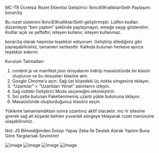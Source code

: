 
MC-TR Ücretsiz Rozet Eklentisi
Geliştirici: İkinciElKralliklariSeth
Paylaşım: boran3q

Bu rozet sistemini İkinciElKralliklariSeth geliştirmiştir. Lütfen kodları düzenleyip “ben yaptım” şeklinde paylaşmayın, emeğe saygı gösterelim. Kodlar açık ve şeffaftır; isteyen kullanır, isteyen kullanmaz.

boran3q olarak hepinize teşekkür ediyorum.
Geliştirip dilediğiniz gibi paylaşabilirsiniz, tamamen serbesttir.
Katkıda bulunan herkese ayrıca teşekkür ederim.


Kurulum Talimatları:

1. content.js ve manifest.json dosyalarını indirip masaüstünde bir klasör oluşturun ve bu dosyaları klasöre atın.
2. Google Chrome’u açın. Sağ üst köşedeki üç nokta simgesine tıklayın.
3. “Uzantılar” > “Uzantıları Yönet” adımlarını izleyin.
4. Sağ üstteki Geliştirici Modu seçeneğini etkinleştirin.
5. Sol üstte bulunan Paketlenmemiş uzantı yükle butonuna tıklayın.
6. Masaüstünde oluşturduğunuz klasörü seçin.

Yükleme tamamlandıktan sonra uzantınız aktif olacaktır.
mc-tr sitesine girerek sağ alt köşede beliren yuvarlak simgeye tıklayarak rozet menüsüne ulaşabilirsiniz.

Not: JS Bilmediğimden Dolayı Yapay Zeka İle Destek Alarak Yaptım Buna Göre Yargılarsak Sevinirim!

![image](https://github.com/user-attachments/assets/72214b69-275c-4f42-a778-0741b6f48dea)
![image](https://github.com/user-attachments/assets/7d42b4fe-b838-40eb-a94f-edbd1897848f)
![image](https://github.com/user-attachments/assets/3529e056-199c-494f-8d3a-62ddac9040ab)
![image](https://github.com/user-attachments/assets/a954cd1c-7a1d-4f74-9501-3c373a244144)
